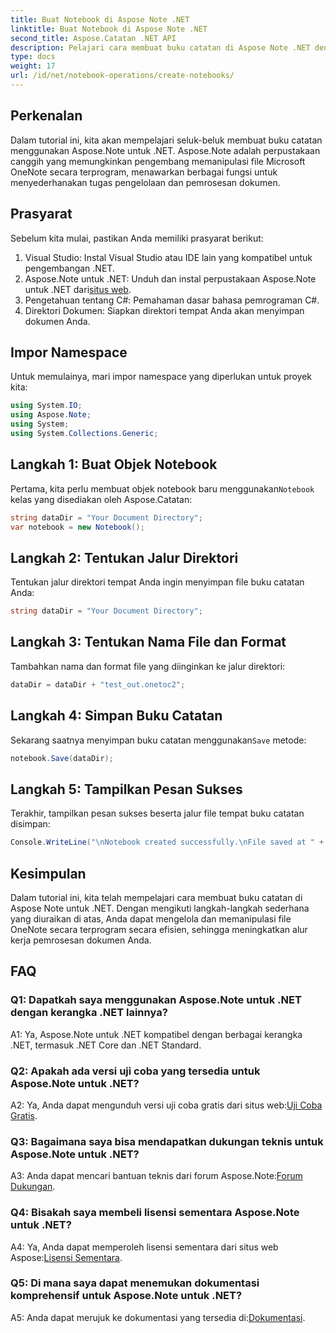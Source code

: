 ```yaml
---
title: Buat Notebook di Aspose Note .NET
linktitle: Buat Notebook di Aspose Note .NET
second_title: Aspose.Catatan .NET API
description: Pelajari cara membuat buku catatan di Aspose Note .NET dengan mudah. Tingkatkan alur kerja pemrosesan dokumen Anda sekarang.
type: docs
weight: 17
url: /id/net/notebook-operations/create-notebooks/
---
```

## Perkenalan

Dalam tutorial ini, kita akan mempelajari seluk-beluk membuat buku catatan menggunakan Aspose.Note untuk .NET. Aspose.Note adalah perpustakaan canggih yang memungkinkan pengembang memanipulasi file Microsoft OneNote secara terprogram, menawarkan berbagai fungsi untuk menyederhanakan tugas pengelolaan dan pemrosesan dokumen.

## Prasyarat

Sebelum kita mulai, pastikan Anda memiliki prasyarat berikut:

1. Visual Studio: Instal Visual Studio atau IDE lain yang kompatibel untuk pengembangan .NET.
2.  Aspose.Note untuk .NET: Unduh dan instal perpustakaan Aspose.Note untuk .NET dari[situs web](https://releases.aspose.com/note/net/).
3. Pengetahuan tentang C#: Pemahaman dasar bahasa pemrograman C#.
4. Direktori Dokumen: Siapkan direktori tempat Anda akan menyimpan dokumen Anda.

## Impor Namespace

Untuk memulainya, mari impor namespace yang diperlukan untuk proyek kita:

```csharp
using System.IO;
using Aspose.Note;
using System;
using System.Collections.Generic;
```

## Langkah 1: Buat Objek Notebook

 Pertama, kita perlu membuat objek notebook baru menggunakan`Notebook` kelas yang disediakan oleh Aspose.Catatan:

```csharp
string dataDir = "Your Document Directory";
var notebook = new Notebook();
```

## Langkah 2: Tentukan Jalur Direktori

Tentukan jalur direktori tempat Anda ingin menyimpan file buku catatan Anda:

```csharp
string dataDir = "Your Document Directory";
```

## Langkah 3: Tentukan Nama File dan Format

Tambahkan nama dan format file yang diinginkan ke jalur direktori:

```csharp
dataDir = dataDir + "test_out.onetoc2";
```

## Langkah 4: Simpan Buku Catatan

 Sekarang saatnya menyimpan buku catatan menggunakan`Save` metode:

```csharp
notebook.Save(dataDir);
```

## Langkah 5: Tampilkan Pesan Sukses

Terakhir, tampilkan pesan sukses beserta jalur file tempat buku catatan disimpan:

```csharp
Console.WriteLine("\nNotebook created successfully.\nFile saved at " + dataDir);
```

## Kesimpulan

Dalam tutorial ini, kita telah mempelajari cara membuat buku catatan di Aspose Note untuk .NET. Dengan mengikuti langkah-langkah sederhana yang diuraikan di atas, Anda dapat mengelola dan memanipulasi file OneNote secara terprogram secara efisien, sehingga meningkatkan alur kerja pemrosesan dokumen Anda.

## FAQ

### Q1: Dapatkah saya menggunakan Aspose.Note untuk .NET dengan kerangka .NET lainnya?

A1: Ya, Aspose.Note untuk .NET kompatibel dengan berbagai kerangka .NET, termasuk .NET Core dan .NET Standard.

### Q2: Apakah ada versi uji coba yang tersedia untuk Aspose.Note untuk .NET?

 A2: Ya, Anda dapat mengunduh versi uji coba gratis dari situs web:[Uji Coba Gratis](https://releases.aspose.com/).

### Q3: Bagaimana saya bisa mendapatkan dukungan teknis untuk Aspose.Note untuk .NET?

 A3: Anda dapat mencari bantuan teknis dari forum Aspose.Note:[Forum Dukungan](https://forum.aspose.com/c/note/28).

### Q4: Bisakah saya membeli lisensi sementara Aspose.Note untuk .NET?

 A4: Ya, Anda dapat memperoleh lisensi sementara dari situs web Aspose:[Lisensi Sementara](https://purchase.aspose.com/temporary-license/).

### Q5: Di mana saya dapat menemukan dokumentasi komprehensif untuk Aspose.Note untuk .NET?

 A5: Anda dapat merujuk ke dokumentasi yang tersedia di:[Dokumentasi](https://reference.aspose.com/note/net/).


